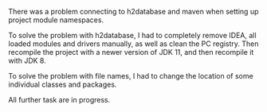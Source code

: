 There was a problem connecting to h2database and maven when setting up project module namespaces.

To solve the problem with h2database, I had to completely remove IDEA, all loaded modules and drivers manually, as well as clean the PC registry. Then recompile the project with a newer version of JDK 11, and then recompile it with JDK 8.

To solve the problem with file names, I had to change the location of some individual classes and packages.

All further task are in progress.  